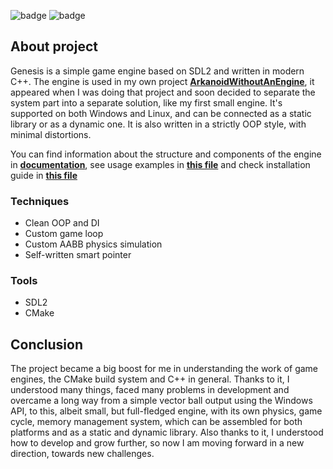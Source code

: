 ![badge](https://img.shields.io/static/v1?label=Language&message=C%2b%2b&color=blue&style=for-the-badge)
![badge](https://img.shields.io/static/v1?label=Platform&message=Windows/Linux&color=red&style=for-the-badge)

## About project
Genesis is a simple game engine based on SDL2 and written in modern C++. The engine is used in my own project [**ArkanoidWithoutAnEngine**](https://github.com/Atennop1/ArkanoidWithoutAnEngine), it appeared when I was doing that project and soon decided to separate the system part into a separate solution, like my first small engine. It's supported on both Windows and Linux, and can be connected as a static library or as a dynamic one. It is also written in a strictly OOP style, with minimal distortions.

You can find information about the structure and components of the engine in [**documentation**](https://github.com/Atennop1/Genesis/blob/master/DOCUMENTATION.md), see usage examples in [**this file**](https://github.com/Atennop1/Genesis/blob/master/examples/README.md) and check installation guide in [**this file**](https://github.com/Atennop1/Genesis/blob/master/INSTALLATION.md)

### Techniques
- Clean OOP and DI
- Custom game loop
- Custom AABB physics simulation
- Self-written smart pointer

### Tools
- SDL2 
- CMake

## Conclusion 
The project became a big boost for me in understanding the work of game engines, the CMake build system and C++ in general. Thanks to it, I understood many things, faced many problems in development and overcame a long way from a simple vector ball output using the Windows API, to this, albeit small, but full-fledged engine, with its own physics, game cycle, memory management system, which can be assembled for both platforms and as a static and dynamic library. Also thanks to it, I understood how to develop and grow further, so now I am moving forward in a new direction, towards new challenges.
